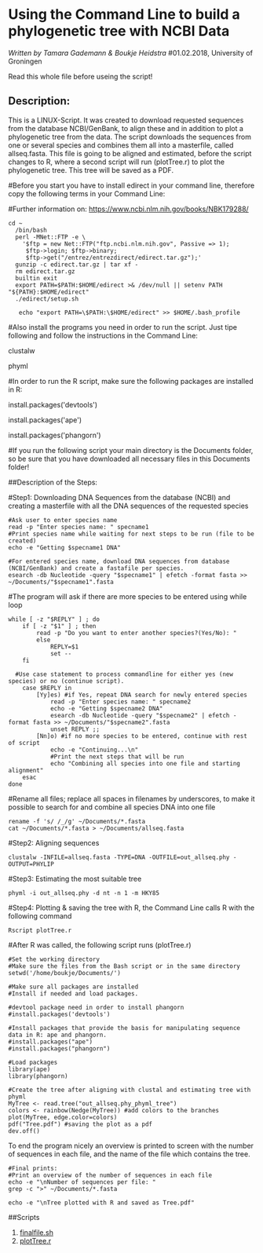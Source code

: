 # Using the Command Line to build a phylogenetic tree with NCBI Data
*Written by Tamara Gademann & Boukje Heidstra*
#01.02.2018, University of Groningen

Read this whole file before useing the script!

## Description:

This is a LINUX-Script. It was created to download requested sequences from the database NCBI/GenBank, to align these and in addition to plot a phylogenetic tree from the data. The script downloads the sequences from one or several species and combines them all into a masterfile, called allseq.fasta. This file is going to be aligned and estimated, before the script changes to R, where a second script will run (plotTree.r) to plot the phylogenetic tree. This tree will be saved as a PDF.


#Before you start you have to install edirect in your command line, therefore copy the following terms in your Command Line:

#Further information on: https://www.ncbi.nlm.nih.gov/books/NBK179288/

```
cd ~
  /bin/bash
  perl -MNet::FTP -e \
    '$ftp = new Net::FTP("ftp.ncbi.nlm.nih.gov", Passive => 1);
     $ftp->login; $ftp->binary;
     $ftp->get("/entrez/entrezdirect/edirect.tar.gz");'
  gunzip -c edirect.tar.gz | tar xf -
  rm edirect.tar.gz
  builtin exit
  export PATH=$PATH:$HOME/edirect >& /dev/null || setenv PATH "${PATH}:$HOME/edirect"
  ./edirect/setup.sh
  
   echo "export PATH=\$PATH:\$HOME/edirect" >> $HOME/.bash_profile
```
   
#Also install the programs you need in order to run the script. Just tipe following and follow the instructions in the Command Line:

clustalw

phyml
 
 
#In order to run the R script, make sure the following packages are installed in R:

install.packages('devtools')

install.packages('ape')

install.packages('phangorn')
   
   
#If you run the following script your main directory is the Documents folder, so be sure that you have downloaded all necessary files in this Documents folder!
   
   
##Description of the Steps:
   
   
#Step1: Downloading DNA Sequences from the database (NCBI) and creating a masterfile with all the DNA sequences of the requested species
```
#Ask user to enter species name
read -p "Enter species name: " specname1
#Print species name while waiting for next steps to be run (file to be created)
echo -e "Getting $specname1 DNA"

#For entered species name, download DNA sequences from database (NCBI/GenBank) and create a fastafile per species.
esearch -db Nucleotide -query "$specname1" | efetch -format fasta >> ~/Documents/"$specname1".fasta
```
#The program will ask if there are more species to be entered using while loop
```
while [ -z "$REPLY" ] ; do 
	if [ -z "$1" ] ; then 
		read -p "Do you want to enter another species?(Yes/No): "
		else
			REPLY=$1
			set --
	fi

  #Use case statement to process commandline for either yes (new species) or no (continue script).
	case $REPLY in
		[Yy]es) #if Yes, repeat DNA search for newly entered species
			read -p "Enter species name: " specname2
			echo -e "Getting $specname2 DNA"
			esearch -db Nucleotide -query "$specname2" | efetch -format fasta >> ~/Documents/"$specname2".fasta
			unset REPLY ;;
		[Nn]o) #if no more species to be entered, continue with rest of script
			echo -e "Continuing...\n"
			#Print the next steps that will be run
			echo "Combining all species into one file and starting alignment"
	esac
done
```
#Rename all files; replace all spaces in filenames by underscores, to make it possible to search for and combine  all species DNA into one file
```
rename -f 's/ /_/g' ~/Documents/*.fasta
cat ~/Documents/*.fasta > ~/Documents/allseq.fasta
```
   
#Step2: Aligning sequences
```
clustalw -INFILE=allseq.fasta -TYPE=DNA -OUTFILE=out_allseq.phy -OUTPUT=PHYLIP
```
   
#Step3: Estimating the most suitable tree
```
phyml -i out_allseq.phy -d nt -n 1 -m HKY85
```
   
#Step4: Plotting & saving the tree with R, the Command Line calls R with the following command
```
Rscript plotTree.r
```

#After R was called, the following script runs (plotTree.r)
```
#Set the working directory
#Make sure the files from the Bash script or in the same directory
setwd('/home/boukje/Documents/')

#Make sure all packages are installed
#Install if needed and load packages.

#devtool package need in order to install phangorn
#install.packages('devtools')

#Install packages that provide the basis for manipulating sequence data in R: ape and phangorn.
#install.packages("ape")
#install.packages("phangorn")

#Load packages
library(ape)
library(phangorn)

#Create the tree after aligning with clustal and estimating tree with phyml
MyTree <- read.tree("out_allseq.phy_phyml_tree")
colors <- rainbow(Nedge(MyTree)) #add colors to the branches
plot(MyTree, edge.color=colors)
pdf("Tree.pdf") #saving the plot as a pdf
dev.off()
```
To end the program nicely an overview is printed to screen with the number of sequences in each file, and the name of the file which contains the tree.
```
#Final prints:
#Print an overview of the number of sequences in each file
echo -e "\nNumber of sequences per file: "
grep -c ">" ~/Documents/*.fasta

echo -e "\nTree plotted with R and saved as Tree.pdf"
```
##Scripts
1. [finalfile.sh](finalfile.sh)
2. [plotTree.r](plotTree.r)
